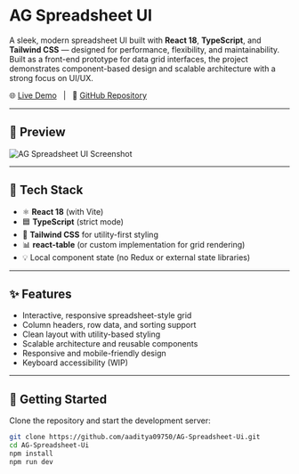 # AG Spreadsheet UI

A sleek, modern spreadsheet UI built with **React 18**, **TypeScript**, and **Tailwind CSS** — designed for performance, flexibility, and maintainability. Built as a front-end prototype for data grid interfaces, the project demonstrates component-based design and scalable architecture with a strong focus on UI/UX.

🌐 [Live Demo](https://ag-spreadsheet-ui.netlify.app/) &nbsp; | &nbsp; 📁 [GitHub Repository](https://github.com/aaditya09750/AG-Spreadsheet-Ui)

---

## 📸 Preview

![AG Spreadsheet UI Screenshot](https://ag-spreadsheet-ui.netlify.app/screenshot.png) <!-- Replace with actual image URL or delete this section -->

---

## 🔧 Tech Stack

- ⚛ **React 18** (with Vite)
- 🟦 **TypeScript** (strict mode)
- 🎨 **Tailwind CSS** for utility-first styling
- 📊 **react-table** (or custom implementation for grid rendering)
- 💡 Local component state (no Redux or external state libraries)

---

## ✨ Features

- Interactive, responsive spreadsheet-style grid
- Column headers, row data, and sorting support
- Clean layout with utility-based styling
- Scalable architecture and reusable components
- Responsive and mobile-friendly design
- Keyboard accessibility (WIP)

---

## 🚀 Getting Started

Clone the repository and start the development server:

```bash
git clone https://github.com/aaditya09750/AG-Spreadsheet-Ui.git
cd AG-Spreadsheet-Ui
npm install
npm run dev
